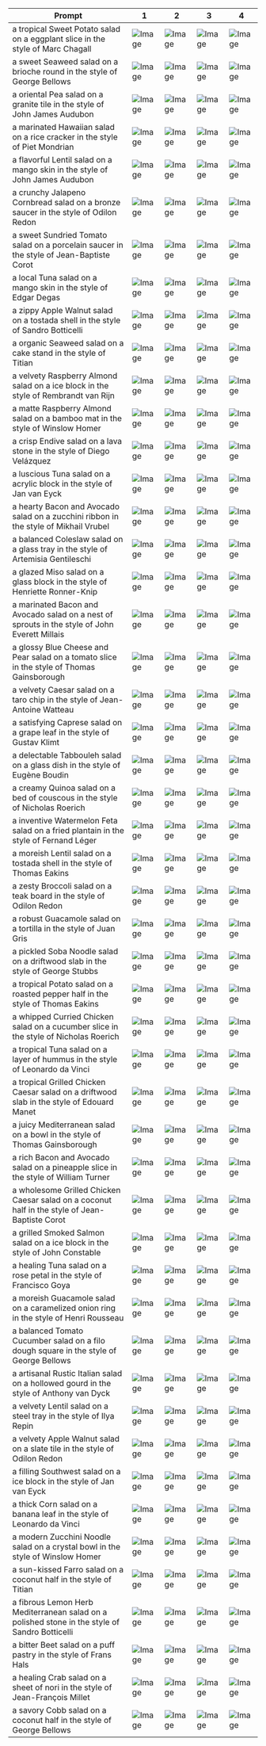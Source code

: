 | Prompt | 1 | 2 | 3 | 4 |
|-|-|-|-|-|
| a tropical Sweet Potato salad on a eggplant slice in the style of Marc Chagall | ![Image](https://salad-benchmark-public-assets.s3.us-east-2.amazonaws.com/sdxl/caf54b1a-7039-42ec-ac28-7cac8240f0f5-0.jpg) | ![Image](https://salad-benchmark-public-assets.s3.us-east-2.amazonaws.com/sdxl/caf54b1a-7039-42ec-ac28-7cac8240f0f5-1.jpg) | ![Image](https://salad-benchmark-public-assets.s3.us-east-2.amazonaws.com/sdxl/caf54b1a-7039-42ec-ac28-7cac8240f0f5-2.jpg) | ![Image](https://salad-benchmark-public-assets.s3.us-east-2.amazonaws.com/sdxl/caf54b1a-7039-42ec-ac28-7cac8240f0f5-3.jpg) |
| a sweet Seaweed salad on a brioche round in the style of George Bellows | ![Image](https://salad-benchmark-public-assets.s3.us-east-2.amazonaws.com/sdxl/692de8f5-00c1-4cce-8f48-66e372a0d38c-0.jpg) | ![Image](https://salad-benchmark-public-assets.s3.us-east-2.amazonaws.com/sdxl/692de8f5-00c1-4cce-8f48-66e372a0d38c-1.jpg) | ![Image](https://salad-benchmark-public-assets.s3.us-east-2.amazonaws.com/sdxl/692de8f5-00c1-4cce-8f48-66e372a0d38c-2.jpg) | ![Image](https://salad-benchmark-public-assets.s3.us-east-2.amazonaws.com/sdxl/692de8f5-00c1-4cce-8f48-66e372a0d38c-3.jpg) |
| a oriental Pea salad on a granite tile in the style of John James Audubon | ![Image](https://salad-benchmark-public-assets.s3.us-east-2.amazonaws.com/sdxl/baef1aac-24e4-4a5b-8931-8bc3c37af332-0.jpg) | ![Image](https://salad-benchmark-public-assets.s3.us-east-2.amazonaws.com/sdxl/baef1aac-24e4-4a5b-8931-8bc3c37af332-1.jpg) | ![Image](https://salad-benchmark-public-assets.s3.us-east-2.amazonaws.com/sdxl/baef1aac-24e4-4a5b-8931-8bc3c37af332-2.jpg) | ![Image](https://salad-benchmark-public-assets.s3.us-east-2.amazonaws.com/sdxl/baef1aac-24e4-4a5b-8931-8bc3c37af332-3.jpg) |
| a marinated Hawaiian salad on a rice cracker in the style of Piet Mondrian | ![Image](https://salad-benchmark-public-assets.s3.us-east-2.amazonaws.com/sdxl/e46a875e-399f-4f5a-8b46-4b870629d2d5-0.jpg) | ![Image](https://salad-benchmark-public-assets.s3.us-east-2.amazonaws.com/sdxl/e46a875e-399f-4f5a-8b46-4b870629d2d5-1.jpg) | ![Image](https://salad-benchmark-public-assets.s3.us-east-2.amazonaws.com/sdxl/e46a875e-399f-4f5a-8b46-4b870629d2d5-2.jpg) | ![Image](https://salad-benchmark-public-assets.s3.us-east-2.amazonaws.com/sdxl/e46a875e-399f-4f5a-8b46-4b870629d2d5-3.jpg) |
| a flavorful Lentil salad on a mango skin in the style of John James Audubon | ![Image](https://salad-benchmark-public-assets.s3.us-east-2.amazonaws.com/sdxl/71422f6f-cf54-4b48-8fc4-aa11d7b6f302-0.jpg) | ![Image](https://salad-benchmark-public-assets.s3.us-east-2.amazonaws.com/sdxl/71422f6f-cf54-4b48-8fc4-aa11d7b6f302-1.jpg) | ![Image](https://salad-benchmark-public-assets.s3.us-east-2.amazonaws.com/sdxl/71422f6f-cf54-4b48-8fc4-aa11d7b6f302-2.jpg) | ![Image](https://salad-benchmark-public-assets.s3.us-east-2.amazonaws.com/sdxl/71422f6f-cf54-4b48-8fc4-aa11d7b6f302-3.jpg) |
| a crunchy Jalapeno Cornbread salad on a bronze saucer in the style of Odilon Redon | ![Image](https://salad-benchmark-public-assets.s3.us-east-2.amazonaws.com/sdxl/dd2e992b-d0e6-42fd-bb67-adef55165307-0.jpg) | ![Image](https://salad-benchmark-public-assets.s3.us-east-2.amazonaws.com/sdxl/dd2e992b-d0e6-42fd-bb67-adef55165307-1.jpg) | ![Image](https://salad-benchmark-public-assets.s3.us-east-2.amazonaws.com/sdxl/dd2e992b-d0e6-42fd-bb67-adef55165307-2.jpg) | ![Image](https://salad-benchmark-public-assets.s3.us-east-2.amazonaws.com/sdxl/dd2e992b-d0e6-42fd-bb67-adef55165307-3.jpg) |
| a sweet Sundried Tomato salad on a porcelain saucer in the style of Jean-Baptiste Corot | ![Image](https://salad-benchmark-public-assets.s3.us-east-2.amazonaws.com/sdxl/f59278ba-a3d8-4695-89e8-37064069b8b0-0.jpg) | ![Image](https://salad-benchmark-public-assets.s3.us-east-2.amazonaws.com/sdxl/f59278ba-a3d8-4695-89e8-37064069b8b0-1.jpg) | ![Image](https://salad-benchmark-public-assets.s3.us-east-2.amazonaws.com/sdxl/f59278ba-a3d8-4695-89e8-37064069b8b0-2.jpg) | ![Image](https://salad-benchmark-public-assets.s3.us-east-2.amazonaws.com/sdxl/f59278ba-a3d8-4695-89e8-37064069b8b0-3.jpg) |
| a local Tuna salad on a mango skin in the style of Edgar Degas | ![Image](https://salad-benchmark-public-assets.s3.us-east-2.amazonaws.com/sdxl/733c7cb5-5b34-48b3-a54c-72b660da5365-0.jpg) | ![Image](https://salad-benchmark-public-assets.s3.us-east-2.amazonaws.com/sdxl/733c7cb5-5b34-48b3-a54c-72b660da5365-1.jpg) | ![Image](https://salad-benchmark-public-assets.s3.us-east-2.amazonaws.com/sdxl/733c7cb5-5b34-48b3-a54c-72b660da5365-2.jpg) | ![Image](https://salad-benchmark-public-assets.s3.us-east-2.amazonaws.com/sdxl/733c7cb5-5b34-48b3-a54c-72b660da5365-3.jpg) |
| a zippy Apple Walnut salad on a tostada shell in the style of Sandro Botticelli | ![Image](https://salad-benchmark-public-assets.s3.us-east-2.amazonaws.com/sdxl/582b9cf3-fb34-4252-94bf-d741bf0dff44-0.jpg) | ![Image](https://salad-benchmark-public-assets.s3.us-east-2.amazonaws.com/sdxl/582b9cf3-fb34-4252-94bf-d741bf0dff44-1.jpg) | ![Image](https://salad-benchmark-public-assets.s3.us-east-2.amazonaws.com/sdxl/582b9cf3-fb34-4252-94bf-d741bf0dff44-2.jpg) | ![Image](https://salad-benchmark-public-assets.s3.us-east-2.amazonaws.com/sdxl/582b9cf3-fb34-4252-94bf-d741bf0dff44-3.jpg) |
| a organic Seaweed salad on a cake stand in the style of Titian | ![Image](https://salad-benchmark-public-assets.s3.us-east-2.amazonaws.com/sdxl/a530816c-4c89-4c51-a5af-235244e8e454-0.jpg) | ![Image](https://salad-benchmark-public-assets.s3.us-east-2.amazonaws.com/sdxl/a530816c-4c89-4c51-a5af-235244e8e454-1.jpg) | ![Image](https://salad-benchmark-public-assets.s3.us-east-2.amazonaws.com/sdxl/a530816c-4c89-4c51-a5af-235244e8e454-2.jpg) | ![Image](https://salad-benchmark-public-assets.s3.us-east-2.amazonaws.com/sdxl/a530816c-4c89-4c51-a5af-235244e8e454-3.jpg) |
| a velvety Raspberry Almond salad on a ice block in the style of Rembrandt van Rijn | ![Image](https://salad-benchmark-public-assets.s3.us-east-2.amazonaws.com/sdxl/737f019a-07c8-48e1-b8c0-5affded626f6-0.jpg) | ![Image](https://salad-benchmark-public-assets.s3.us-east-2.amazonaws.com/sdxl/737f019a-07c8-48e1-b8c0-5affded626f6-1.jpg) | ![Image](https://salad-benchmark-public-assets.s3.us-east-2.amazonaws.com/sdxl/737f019a-07c8-48e1-b8c0-5affded626f6-2.jpg) | ![Image](https://salad-benchmark-public-assets.s3.us-east-2.amazonaws.com/sdxl/737f019a-07c8-48e1-b8c0-5affded626f6-3.jpg) |
| a matte Raspberry Almond salad on a bamboo mat in the style of Winslow Homer | ![Image](https://salad-benchmark-public-assets.s3.us-east-2.amazonaws.com/sdxl/299360f5-8656-4cc0-9261-04fae474bb65-0.jpg) | ![Image](https://salad-benchmark-public-assets.s3.us-east-2.amazonaws.com/sdxl/299360f5-8656-4cc0-9261-04fae474bb65-1.jpg) | ![Image](https://salad-benchmark-public-assets.s3.us-east-2.amazonaws.com/sdxl/299360f5-8656-4cc0-9261-04fae474bb65-2.jpg) | ![Image](https://salad-benchmark-public-assets.s3.us-east-2.amazonaws.com/sdxl/299360f5-8656-4cc0-9261-04fae474bb65-3.jpg) |
| a crisp Endive salad on a lava stone in the style of Diego Velázquez | ![Image](https://salad-benchmark-public-assets.s3.us-east-2.amazonaws.com/sdxl/9d8f6c99-4bd4-43e1-a173-0defdcaee8eb-0.jpg) | ![Image](https://salad-benchmark-public-assets.s3.us-east-2.amazonaws.com/sdxl/9d8f6c99-4bd4-43e1-a173-0defdcaee8eb-1.jpg) | ![Image](https://salad-benchmark-public-assets.s3.us-east-2.amazonaws.com/sdxl/9d8f6c99-4bd4-43e1-a173-0defdcaee8eb-2.jpg) | ![Image](https://salad-benchmark-public-assets.s3.us-east-2.amazonaws.com/sdxl/9d8f6c99-4bd4-43e1-a173-0defdcaee8eb-3.jpg) |
| a luscious Tuna salad on a acrylic block in the style of Jan van Eyck | ![Image](https://salad-benchmark-public-assets.s3.us-east-2.amazonaws.com/sdxl/09e1cd72-afa8-4607-93f0-72a0d6f7e5d9-0.jpg) | ![Image](https://salad-benchmark-public-assets.s3.us-east-2.amazonaws.com/sdxl/09e1cd72-afa8-4607-93f0-72a0d6f7e5d9-1.jpg) | ![Image](https://salad-benchmark-public-assets.s3.us-east-2.amazonaws.com/sdxl/09e1cd72-afa8-4607-93f0-72a0d6f7e5d9-2.jpg) | ![Image](https://salad-benchmark-public-assets.s3.us-east-2.amazonaws.com/sdxl/09e1cd72-afa8-4607-93f0-72a0d6f7e5d9-3.jpg) |
| a hearty Bacon and Avocado salad on a zucchini ribbon in the style of Mikhail Vrubel | ![Image](https://salad-benchmark-public-assets.s3.us-east-2.amazonaws.com/sdxl/05c98848-6c9b-4e9e-bd53-c0384522ec7a-0.jpg) | ![Image](https://salad-benchmark-public-assets.s3.us-east-2.amazonaws.com/sdxl/05c98848-6c9b-4e9e-bd53-c0384522ec7a-1.jpg) | ![Image](https://salad-benchmark-public-assets.s3.us-east-2.amazonaws.com/sdxl/05c98848-6c9b-4e9e-bd53-c0384522ec7a-2.jpg) | ![Image](https://salad-benchmark-public-assets.s3.us-east-2.amazonaws.com/sdxl/05c98848-6c9b-4e9e-bd53-c0384522ec7a-3.jpg) |
| a balanced Coleslaw salad on a glass tray in the style of Artemisia Gentileschi | ![Image](https://salad-benchmark-public-assets.s3.us-east-2.amazonaws.com/sdxl/dd0654c8-63f9-435e-9783-ecb000c1616f-0.jpg) | ![Image](https://salad-benchmark-public-assets.s3.us-east-2.amazonaws.com/sdxl/dd0654c8-63f9-435e-9783-ecb000c1616f-1.jpg) | ![Image](https://salad-benchmark-public-assets.s3.us-east-2.amazonaws.com/sdxl/dd0654c8-63f9-435e-9783-ecb000c1616f-2.jpg) | ![Image](https://salad-benchmark-public-assets.s3.us-east-2.amazonaws.com/sdxl/dd0654c8-63f9-435e-9783-ecb000c1616f-3.jpg) |
| a glazed Miso salad on a glass block in the style of Henriette Ronner-Knip | ![Image](https://salad-benchmark-public-assets.s3.us-east-2.amazonaws.com/sdxl/bd82a4b6-17a1-4f8f-838d-358dfe383ee7-0.jpg) | ![Image](https://salad-benchmark-public-assets.s3.us-east-2.amazonaws.com/sdxl/bd82a4b6-17a1-4f8f-838d-358dfe383ee7-1.jpg) | ![Image](https://salad-benchmark-public-assets.s3.us-east-2.amazonaws.com/sdxl/bd82a4b6-17a1-4f8f-838d-358dfe383ee7-2.jpg) | ![Image](https://salad-benchmark-public-assets.s3.us-east-2.amazonaws.com/sdxl/bd82a4b6-17a1-4f8f-838d-358dfe383ee7-3.jpg) |
| a marinated Bacon and Avocado salad on a nest of sprouts in the style of John Everett Millais | ![Image](https://salad-benchmark-public-assets.s3.us-east-2.amazonaws.com/sdxl/2f9211f1-d492-430d-a116-fafc7c55b2e4-0.jpg) | ![Image](https://salad-benchmark-public-assets.s3.us-east-2.amazonaws.com/sdxl/2f9211f1-d492-430d-a116-fafc7c55b2e4-1.jpg) | ![Image](https://salad-benchmark-public-assets.s3.us-east-2.amazonaws.com/sdxl/2f9211f1-d492-430d-a116-fafc7c55b2e4-2.jpg) | ![Image](https://salad-benchmark-public-assets.s3.us-east-2.amazonaws.com/sdxl/2f9211f1-d492-430d-a116-fafc7c55b2e4-3.jpg) |
| a glossy Blue Cheese and Pear salad on a tomato slice in the style of Thomas Gainsborough | ![Image](https://salad-benchmark-public-assets.s3.us-east-2.amazonaws.com/sdxl/9ac66bd8-cea4-45cc-b3c3-de1451ac24e8-0.jpg) | ![Image](https://salad-benchmark-public-assets.s3.us-east-2.amazonaws.com/sdxl/9ac66bd8-cea4-45cc-b3c3-de1451ac24e8-1.jpg) | ![Image](https://salad-benchmark-public-assets.s3.us-east-2.amazonaws.com/sdxl/9ac66bd8-cea4-45cc-b3c3-de1451ac24e8-2.jpg) | ![Image](https://salad-benchmark-public-assets.s3.us-east-2.amazonaws.com/sdxl/9ac66bd8-cea4-45cc-b3c3-de1451ac24e8-3.jpg) |
| a velvety Caesar salad on a taro chip in the style of Jean-Antoine Watteau | ![Image](https://salad-benchmark-public-assets.s3.us-east-2.amazonaws.com/sdxl/179c350d-1a81-4cc9-bf1e-88c4ca15371b-0.jpg) | ![Image](https://salad-benchmark-public-assets.s3.us-east-2.amazonaws.com/sdxl/179c350d-1a81-4cc9-bf1e-88c4ca15371b-1.jpg) | ![Image](https://salad-benchmark-public-assets.s3.us-east-2.amazonaws.com/sdxl/179c350d-1a81-4cc9-bf1e-88c4ca15371b-2.jpg) | ![Image](https://salad-benchmark-public-assets.s3.us-east-2.amazonaws.com/sdxl/179c350d-1a81-4cc9-bf1e-88c4ca15371b-3.jpg) |
| a satisfying Caprese salad on a grape leaf in the style of Gustav Klimt | ![Image](https://salad-benchmark-public-assets.s3.us-east-2.amazonaws.com/sdxl/4aa1c02f-5dfe-48db-ba64-1d2886625caf-0.jpg) | ![Image](https://salad-benchmark-public-assets.s3.us-east-2.amazonaws.com/sdxl/4aa1c02f-5dfe-48db-ba64-1d2886625caf-1.jpg) | ![Image](https://salad-benchmark-public-assets.s3.us-east-2.amazonaws.com/sdxl/4aa1c02f-5dfe-48db-ba64-1d2886625caf-2.jpg) | ![Image](https://salad-benchmark-public-assets.s3.us-east-2.amazonaws.com/sdxl/4aa1c02f-5dfe-48db-ba64-1d2886625caf-3.jpg) |
| a delectable Tabbouleh salad on a glass dish in the style of Eugène Boudin | ![Image](https://salad-benchmark-public-assets.s3.us-east-2.amazonaws.com/sdxl/632e7e0e-3a46-4fdc-89fe-47b27f35e8cb-0.jpg) | ![Image](https://salad-benchmark-public-assets.s3.us-east-2.amazonaws.com/sdxl/632e7e0e-3a46-4fdc-89fe-47b27f35e8cb-1.jpg) | ![Image](https://salad-benchmark-public-assets.s3.us-east-2.amazonaws.com/sdxl/632e7e0e-3a46-4fdc-89fe-47b27f35e8cb-2.jpg) | ![Image](https://salad-benchmark-public-assets.s3.us-east-2.amazonaws.com/sdxl/632e7e0e-3a46-4fdc-89fe-47b27f35e8cb-3.jpg) |
| a creamy Quinoa salad on a bed of couscous in the style of Nicholas Roerich | ![Image](https://salad-benchmark-public-assets.s3.us-east-2.amazonaws.com/sdxl/cf54a594-f42b-4ad1-a38d-33e44a7667f8-0.jpg) | ![Image](https://salad-benchmark-public-assets.s3.us-east-2.amazonaws.com/sdxl/cf54a594-f42b-4ad1-a38d-33e44a7667f8-1.jpg) | ![Image](https://salad-benchmark-public-assets.s3.us-east-2.amazonaws.com/sdxl/cf54a594-f42b-4ad1-a38d-33e44a7667f8-2.jpg) | ![Image](https://salad-benchmark-public-assets.s3.us-east-2.amazonaws.com/sdxl/cf54a594-f42b-4ad1-a38d-33e44a7667f8-3.jpg) |
| a inventive Watermelon Feta salad on a fried plantain in the style of Fernand Léger | ![Image](https://salad-benchmark-public-assets.s3.us-east-2.amazonaws.com/sdxl/7c6ea4dd-dcbd-44e8-b7a0-bffa00c4fc92-0.jpg) | ![Image](https://salad-benchmark-public-assets.s3.us-east-2.amazonaws.com/sdxl/7c6ea4dd-dcbd-44e8-b7a0-bffa00c4fc92-1.jpg) | ![Image](https://salad-benchmark-public-assets.s3.us-east-2.amazonaws.com/sdxl/7c6ea4dd-dcbd-44e8-b7a0-bffa00c4fc92-2.jpg) | ![Image](https://salad-benchmark-public-assets.s3.us-east-2.amazonaws.com/sdxl/7c6ea4dd-dcbd-44e8-b7a0-bffa00c4fc92-3.jpg) |
| a moreish Lentil salad on a tostada shell in the style of Thomas Eakins | ![Image](https://salad-benchmark-public-assets.s3.us-east-2.amazonaws.com/sdxl/d9e84437-bb27-43a6-965c-ee66c0302f91-0.jpg) | ![Image](https://salad-benchmark-public-assets.s3.us-east-2.amazonaws.com/sdxl/d9e84437-bb27-43a6-965c-ee66c0302f91-1.jpg) | ![Image](https://salad-benchmark-public-assets.s3.us-east-2.amazonaws.com/sdxl/d9e84437-bb27-43a6-965c-ee66c0302f91-2.jpg) | ![Image](https://salad-benchmark-public-assets.s3.us-east-2.amazonaws.com/sdxl/d9e84437-bb27-43a6-965c-ee66c0302f91-3.jpg) |
| a zesty Broccoli salad on a teak board in the style of Odilon Redon | ![Image](https://salad-benchmark-public-assets.s3.us-east-2.amazonaws.com/sdxl/b732027e-c26f-4612-962f-2ceb3af4230f-0.jpg) | ![Image](https://salad-benchmark-public-assets.s3.us-east-2.amazonaws.com/sdxl/b732027e-c26f-4612-962f-2ceb3af4230f-1.jpg) | ![Image](https://salad-benchmark-public-assets.s3.us-east-2.amazonaws.com/sdxl/b732027e-c26f-4612-962f-2ceb3af4230f-2.jpg) | ![Image](https://salad-benchmark-public-assets.s3.us-east-2.amazonaws.com/sdxl/b732027e-c26f-4612-962f-2ceb3af4230f-3.jpg) |
| a robust Guacamole salad on a tortilla in the style of Juan Gris | ![Image](https://salad-benchmark-public-assets.s3.us-east-2.amazonaws.com/sdxl/399b65f1-5a1a-40cf-9b5a-4f7bccb52fd2-0.jpg) | ![Image](https://salad-benchmark-public-assets.s3.us-east-2.amazonaws.com/sdxl/399b65f1-5a1a-40cf-9b5a-4f7bccb52fd2-1.jpg) | ![Image](https://salad-benchmark-public-assets.s3.us-east-2.amazonaws.com/sdxl/399b65f1-5a1a-40cf-9b5a-4f7bccb52fd2-2.jpg) | ![Image](https://salad-benchmark-public-assets.s3.us-east-2.amazonaws.com/sdxl/399b65f1-5a1a-40cf-9b5a-4f7bccb52fd2-3.jpg) |
| a pickled Soba Noodle salad on a driftwood slab in the style of George Stubbs | ![Image](https://salad-benchmark-public-assets.s3.us-east-2.amazonaws.com/sdxl/b93eb1ae-39c2-4fca-bf92-1d445edd0fe4-0.jpg) | ![Image](https://salad-benchmark-public-assets.s3.us-east-2.amazonaws.com/sdxl/b93eb1ae-39c2-4fca-bf92-1d445edd0fe4-1.jpg) | ![Image](https://salad-benchmark-public-assets.s3.us-east-2.amazonaws.com/sdxl/b93eb1ae-39c2-4fca-bf92-1d445edd0fe4-2.jpg) | ![Image](https://salad-benchmark-public-assets.s3.us-east-2.amazonaws.com/sdxl/b93eb1ae-39c2-4fca-bf92-1d445edd0fe4-3.jpg) |
| a tropical Potato salad on a roasted pepper half in the style of Thomas Eakins | ![Image](https://salad-benchmark-public-assets.s3.us-east-2.amazonaws.com/sdxl/1e5a76e8-bd9a-4743-9307-4e6b643f8bd9-0.jpg) | ![Image](https://salad-benchmark-public-assets.s3.us-east-2.amazonaws.com/sdxl/1e5a76e8-bd9a-4743-9307-4e6b643f8bd9-1.jpg) | ![Image](https://salad-benchmark-public-assets.s3.us-east-2.amazonaws.com/sdxl/1e5a76e8-bd9a-4743-9307-4e6b643f8bd9-2.jpg) | ![Image](https://salad-benchmark-public-assets.s3.us-east-2.amazonaws.com/sdxl/1e5a76e8-bd9a-4743-9307-4e6b643f8bd9-3.jpg) |
| a whipped Curried Chicken salad on a cucumber slice in the style of Nicholas Roerich | ![Image](https://salad-benchmark-public-assets.s3.us-east-2.amazonaws.com/sdxl/90dee667-13a2-42aa-9a57-0a70d2c09ef7-0.jpg) | ![Image](https://salad-benchmark-public-assets.s3.us-east-2.amazonaws.com/sdxl/90dee667-13a2-42aa-9a57-0a70d2c09ef7-1.jpg) | ![Image](https://salad-benchmark-public-assets.s3.us-east-2.amazonaws.com/sdxl/90dee667-13a2-42aa-9a57-0a70d2c09ef7-2.jpg) | ![Image](https://salad-benchmark-public-assets.s3.us-east-2.amazonaws.com/sdxl/90dee667-13a2-42aa-9a57-0a70d2c09ef7-3.jpg) |
| a tropical Tuna salad on a layer of hummus in the style of Leonardo da Vinci | ![Image](https://salad-benchmark-public-assets.s3.us-east-2.amazonaws.com/sdxl/f9715fa7-1058-4f39-b56a-cb62e00c004f-0.jpg) | ![Image](https://salad-benchmark-public-assets.s3.us-east-2.amazonaws.com/sdxl/f9715fa7-1058-4f39-b56a-cb62e00c004f-1.jpg) | ![Image](https://salad-benchmark-public-assets.s3.us-east-2.amazonaws.com/sdxl/f9715fa7-1058-4f39-b56a-cb62e00c004f-2.jpg) | ![Image](https://salad-benchmark-public-assets.s3.us-east-2.amazonaws.com/sdxl/f9715fa7-1058-4f39-b56a-cb62e00c004f-3.jpg) |
| a tropical Grilled Chicken Caesar salad on a driftwood slab in the style of Edouard Manet | ![Image](https://salad-benchmark-public-assets.s3.us-east-2.amazonaws.com/sdxl/f545c1df-98ac-4124-a64c-66c4f79d2569-0.jpg) | ![Image](https://salad-benchmark-public-assets.s3.us-east-2.amazonaws.com/sdxl/f545c1df-98ac-4124-a64c-66c4f79d2569-1.jpg) | ![Image](https://salad-benchmark-public-assets.s3.us-east-2.amazonaws.com/sdxl/f545c1df-98ac-4124-a64c-66c4f79d2569-2.jpg) | ![Image](https://salad-benchmark-public-assets.s3.us-east-2.amazonaws.com/sdxl/f545c1df-98ac-4124-a64c-66c4f79d2569-3.jpg) |
| a juicy Mediterranean salad on a bowl in the style of Thomas Gainsborough | ![Image](https://salad-benchmark-public-assets.s3.us-east-2.amazonaws.com/sdxl/421af4d9-f547-4bcc-88ff-2c9edeeea47b-0.jpg) | ![Image](https://salad-benchmark-public-assets.s3.us-east-2.amazonaws.com/sdxl/421af4d9-f547-4bcc-88ff-2c9edeeea47b-1.jpg) | ![Image](https://salad-benchmark-public-assets.s3.us-east-2.amazonaws.com/sdxl/421af4d9-f547-4bcc-88ff-2c9edeeea47b-2.jpg) | ![Image](https://salad-benchmark-public-assets.s3.us-east-2.amazonaws.com/sdxl/421af4d9-f547-4bcc-88ff-2c9edeeea47b-3.jpg) |
| a rich Bacon and Avocado salad on a pineapple slice in the style of William Turner | ![Image](https://salad-benchmark-public-assets.s3.us-east-2.amazonaws.com/sdxl/55681b0b-120d-4087-ab32-2ce96e268c02-0.jpg) | ![Image](https://salad-benchmark-public-assets.s3.us-east-2.amazonaws.com/sdxl/55681b0b-120d-4087-ab32-2ce96e268c02-1.jpg) | ![Image](https://salad-benchmark-public-assets.s3.us-east-2.amazonaws.com/sdxl/55681b0b-120d-4087-ab32-2ce96e268c02-2.jpg) | ![Image](https://salad-benchmark-public-assets.s3.us-east-2.amazonaws.com/sdxl/55681b0b-120d-4087-ab32-2ce96e268c02-3.jpg) |
| a wholesome Grilled Chicken Caesar salad on a coconut half in the style of Jean-Baptiste Corot | ![Image](https://salad-benchmark-public-assets.s3.us-east-2.amazonaws.com/sdxl/f3a99363-cd49-443a-90e4-1bc6ad4e355b-0.jpg) | ![Image](https://salad-benchmark-public-assets.s3.us-east-2.amazonaws.com/sdxl/f3a99363-cd49-443a-90e4-1bc6ad4e355b-1.jpg) | ![Image](https://salad-benchmark-public-assets.s3.us-east-2.amazonaws.com/sdxl/f3a99363-cd49-443a-90e4-1bc6ad4e355b-2.jpg) | ![Image](https://salad-benchmark-public-assets.s3.us-east-2.amazonaws.com/sdxl/f3a99363-cd49-443a-90e4-1bc6ad4e355b-3.jpg) |
| a grilled Smoked Salmon salad on a ice block in the style of John Constable | ![Image](https://salad-benchmark-public-assets.s3.us-east-2.amazonaws.com/sdxl/ed58846d-bc9f-4334-af17-f9947598f1ba-0.jpg) | ![Image](https://salad-benchmark-public-assets.s3.us-east-2.amazonaws.com/sdxl/ed58846d-bc9f-4334-af17-f9947598f1ba-1.jpg) | ![Image](https://salad-benchmark-public-assets.s3.us-east-2.amazonaws.com/sdxl/ed58846d-bc9f-4334-af17-f9947598f1ba-2.jpg) | ![Image](https://salad-benchmark-public-assets.s3.us-east-2.amazonaws.com/sdxl/ed58846d-bc9f-4334-af17-f9947598f1ba-3.jpg) |
| a healing Tuna salad on a rose petal in the style of Francisco Goya | ![Image](https://salad-benchmark-public-assets.s3.us-east-2.amazonaws.com/sdxl/c0b47fb8-6bc5-4841-84cd-ec23c3fa07d2-0.jpg) | ![Image](https://salad-benchmark-public-assets.s3.us-east-2.amazonaws.com/sdxl/c0b47fb8-6bc5-4841-84cd-ec23c3fa07d2-1.jpg) | ![Image](https://salad-benchmark-public-assets.s3.us-east-2.amazonaws.com/sdxl/c0b47fb8-6bc5-4841-84cd-ec23c3fa07d2-2.jpg) | ![Image](https://salad-benchmark-public-assets.s3.us-east-2.amazonaws.com/sdxl/c0b47fb8-6bc5-4841-84cd-ec23c3fa07d2-3.jpg) |
| a moreish Guacamole salad on a caramelized onion ring in the style of Henri Rousseau | ![Image](https://salad-benchmark-public-assets.s3.us-east-2.amazonaws.com/sdxl/fd494927-925a-49a8-8a03-662313843d6c-0.jpg) | ![Image](https://salad-benchmark-public-assets.s3.us-east-2.amazonaws.com/sdxl/fd494927-925a-49a8-8a03-662313843d6c-1.jpg) | ![Image](https://salad-benchmark-public-assets.s3.us-east-2.amazonaws.com/sdxl/fd494927-925a-49a8-8a03-662313843d6c-2.jpg) | ![Image](https://salad-benchmark-public-assets.s3.us-east-2.amazonaws.com/sdxl/fd494927-925a-49a8-8a03-662313843d6c-3.jpg) |
| a balanced Tomato Cucumber salad on a filo dough square in the style of George Bellows | ![Image](https://salad-benchmark-public-assets.s3.us-east-2.amazonaws.com/sdxl/2d1c79ff-1798-4a55-bc6a-1dc4a02dab10-0.jpg) | ![Image](https://salad-benchmark-public-assets.s3.us-east-2.amazonaws.com/sdxl/2d1c79ff-1798-4a55-bc6a-1dc4a02dab10-1.jpg) | ![Image](https://salad-benchmark-public-assets.s3.us-east-2.amazonaws.com/sdxl/2d1c79ff-1798-4a55-bc6a-1dc4a02dab10-2.jpg) | ![Image](https://salad-benchmark-public-assets.s3.us-east-2.amazonaws.com/sdxl/2d1c79ff-1798-4a55-bc6a-1dc4a02dab10-3.jpg) |
| a artisanal Rustic Italian salad on a hollowed gourd in the style of Anthony van Dyck | ![Image](https://salad-benchmark-public-assets.s3.us-east-2.amazonaws.com/sdxl/97afa660-aa80-4979-9859-ef9e6259b938-0.jpg) | ![Image](https://salad-benchmark-public-assets.s3.us-east-2.amazonaws.com/sdxl/97afa660-aa80-4979-9859-ef9e6259b938-1.jpg) | ![Image](https://salad-benchmark-public-assets.s3.us-east-2.amazonaws.com/sdxl/97afa660-aa80-4979-9859-ef9e6259b938-2.jpg) | ![Image](https://salad-benchmark-public-assets.s3.us-east-2.amazonaws.com/sdxl/97afa660-aa80-4979-9859-ef9e6259b938-3.jpg) |
| a velvety Lentil salad on a steel tray in the style of Ilya Repin | ![Image](https://salad-benchmark-public-assets.s3.us-east-2.amazonaws.com/sdxl/070e9c68-82be-42c0-97e0-3931b4183051-0.jpg) | ![Image](https://salad-benchmark-public-assets.s3.us-east-2.amazonaws.com/sdxl/070e9c68-82be-42c0-97e0-3931b4183051-1.jpg) | ![Image](https://salad-benchmark-public-assets.s3.us-east-2.amazonaws.com/sdxl/070e9c68-82be-42c0-97e0-3931b4183051-2.jpg) | ![Image](https://salad-benchmark-public-assets.s3.us-east-2.amazonaws.com/sdxl/070e9c68-82be-42c0-97e0-3931b4183051-3.jpg) |
| a velvety Apple Walnut salad on a slate tile in the style of Odilon Redon | ![Image](https://salad-benchmark-public-assets.s3.us-east-2.amazonaws.com/sdxl/24c8a3fb-740a-4be7-adfe-92dec6ac69bb-0.jpg) | ![Image](https://salad-benchmark-public-assets.s3.us-east-2.amazonaws.com/sdxl/24c8a3fb-740a-4be7-adfe-92dec6ac69bb-1.jpg) | ![Image](https://salad-benchmark-public-assets.s3.us-east-2.amazonaws.com/sdxl/24c8a3fb-740a-4be7-adfe-92dec6ac69bb-2.jpg) | ![Image](https://salad-benchmark-public-assets.s3.us-east-2.amazonaws.com/sdxl/24c8a3fb-740a-4be7-adfe-92dec6ac69bb-3.jpg) |
| a filling Southwest salad on a ice block in the style of Jan van Eyck | ![Image](https://salad-benchmark-public-assets.s3.us-east-2.amazonaws.com/sdxl/1f807234-f9cd-481e-93f9-b1abf5c02c5e-0.jpg) | ![Image](https://salad-benchmark-public-assets.s3.us-east-2.amazonaws.com/sdxl/1f807234-f9cd-481e-93f9-b1abf5c02c5e-1.jpg) | ![Image](https://salad-benchmark-public-assets.s3.us-east-2.amazonaws.com/sdxl/1f807234-f9cd-481e-93f9-b1abf5c02c5e-2.jpg) | ![Image](https://salad-benchmark-public-assets.s3.us-east-2.amazonaws.com/sdxl/1f807234-f9cd-481e-93f9-b1abf5c02c5e-3.jpg) |
| a thick Corn salad on a banana leaf in the style of Leonardo da Vinci | ![Image](https://salad-benchmark-public-assets.s3.us-east-2.amazonaws.com/sdxl/24ecd521-b2b6-49ac-9bd4-329c24860ca2-0.jpg) | ![Image](https://salad-benchmark-public-assets.s3.us-east-2.amazonaws.com/sdxl/24ecd521-b2b6-49ac-9bd4-329c24860ca2-1.jpg) | ![Image](https://salad-benchmark-public-assets.s3.us-east-2.amazonaws.com/sdxl/24ecd521-b2b6-49ac-9bd4-329c24860ca2-2.jpg) | ![Image](https://salad-benchmark-public-assets.s3.us-east-2.amazonaws.com/sdxl/24ecd521-b2b6-49ac-9bd4-329c24860ca2-3.jpg) |
| a modern Zucchini Noodle salad on a crystal bowl in the style of Winslow Homer | ![Image](https://salad-benchmark-public-assets.s3.us-east-2.amazonaws.com/sdxl/81920404-9b4d-4cd1-ae2c-813a8a6f1b03-0.jpg) | ![Image](https://salad-benchmark-public-assets.s3.us-east-2.amazonaws.com/sdxl/81920404-9b4d-4cd1-ae2c-813a8a6f1b03-1.jpg) | ![Image](https://salad-benchmark-public-assets.s3.us-east-2.amazonaws.com/sdxl/81920404-9b4d-4cd1-ae2c-813a8a6f1b03-2.jpg) | ![Image](https://salad-benchmark-public-assets.s3.us-east-2.amazonaws.com/sdxl/81920404-9b4d-4cd1-ae2c-813a8a6f1b03-3.jpg) |
| a sun-kissed Farro salad on a coconut half in the style of Titian | ![Image](https://salad-benchmark-public-assets.s3.us-east-2.amazonaws.com/sdxl/73f934c9-f103-4f05-8ef5-f9f0ac0b07b4-0.jpg) | ![Image](https://salad-benchmark-public-assets.s3.us-east-2.amazonaws.com/sdxl/73f934c9-f103-4f05-8ef5-f9f0ac0b07b4-1.jpg) | ![Image](https://salad-benchmark-public-assets.s3.us-east-2.amazonaws.com/sdxl/73f934c9-f103-4f05-8ef5-f9f0ac0b07b4-2.jpg) | ![Image](https://salad-benchmark-public-assets.s3.us-east-2.amazonaws.com/sdxl/73f934c9-f103-4f05-8ef5-f9f0ac0b07b4-3.jpg) |
| a fibrous Lemon Herb Mediterranean salad on a polished stone in the style of Sandro Botticelli | ![Image](https://salad-benchmark-public-assets.s3.us-east-2.amazonaws.com/sdxl/98a16bfd-4add-405a-aee1-a714b1f999ae-0.jpg) | ![Image](https://salad-benchmark-public-assets.s3.us-east-2.amazonaws.com/sdxl/98a16bfd-4add-405a-aee1-a714b1f999ae-1.jpg) | ![Image](https://salad-benchmark-public-assets.s3.us-east-2.amazonaws.com/sdxl/98a16bfd-4add-405a-aee1-a714b1f999ae-2.jpg) | ![Image](https://salad-benchmark-public-assets.s3.us-east-2.amazonaws.com/sdxl/98a16bfd-4add-405a-aee1-a714b1f999ae-3.jpg) |
| a bitter Beet salad on a puff pastry in the style of Frans Hals | ![Image](https://salad-benchmark-public-assets.s3.us-east-2.amazonaws.com/sdxl/9141aa91-a072-4d42-b67d-17ed610908b0-0.jpg) | ![Image](https://salad-benchmark-public-assets.s3.us-east-2.amazonaws.com/sdxl/9141aa91-a072-4d42-b67d-17ed610908b0-1.jpg) | ![Image](https://salad-benchmark-public-assets.s3.us-east-2.amazonaws.com/sdxl/9141aa91-a072-4d42-b67d-17ed610908b0-2.jpg) | ![Image](https://salad-benchmark-public-assets.s3.us-east-2.amazonaws.com/sdxl/9141aa91-a072-4d42-b67d-17ed610908b0-3.jpg) |
| a healing Crab salad on a sheet of nori in the style of Jean-François Millet | ![Image](https://salad-benchmark-public-assets.s3.us-east-2.amazonaws.com/sdxl/46a13e78-9c23-44e8-b08b-694594a05fda-0.jpg) | ![Image](https://salad-benchmark-public-assets.s3.us-east-2.amazonaws.com/sdxl/46a13e78-9c23-44e8-b08b-694594a05fda-1.jpg) | ![Image](https://salad-benchmark-public-assets.s3.us-east-2.amazonaws.com/sdxl/46a13e78-9c23-44e8-b08b-694594a05fda-2.jpg) | ![Image](https://salad-benchmark-public-assets.s3.us-east-2.amazonaws.com/sdxl/46a13e78-9c23-44e8-b08b-694594a05fda-3.jpg) |
| a savory Cobb salad on a coconut half in the style of George Bellows | ![Image](https://salad-benchmark-public-assets.s3.us-east-2.amazonaws.com/sdxl/2ed5ea9a-6b06-4caf-9076-98bd998e8e1d-0.jpg) | ![Image](https://salad-benchmark-public-assets.s3.us-east-2.amazonaws.com/sdxl/2ed5ea9a-6b06-4caf-9076-98bd998e8e1d-1.jpg) | ![Image](https://salad-benchmark-public-assets.s3.us-east-2.amazonaws.com/sdxl/2ed5ea9a-6b06-4caf-9076-98bd998e8e1d-2.jpg) | ![Image](https://salad-benchmark-public-assets.s3.us-east-2.amazonaws.com/sdxl/2ed5ea9a-6b06-4caf-9076-98bd998e8e1d-3.jpg) |
